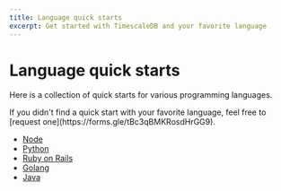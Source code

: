 ```yaml
---
title: Language quick starts
excerpt: Get started with TimescaleDB and your favorite language
---
```


# Language quick starts

Here is a collection of quick starts for various programming languages.

<Highlight type="warning">
If you didn't find a quick start with your favorite language,
feel free to [request one](https://forms.gle/tBc3qBMKRosdHrGG9).
</Highlight>

*   [Node][node-quickstart]
*   [Python][python-quickstart]
*   [Ruby on Rails][ruby-quickstart]
*   [Golang][go-quickstart]
*   [Java][java-quickstart]

[go-quickstart]: /quick-start/:currentVersion:/golang
[java-quickstart]: /quick-start/:currentVersion:/java
[node-quickstart]: /quick-start/:currentVersion:/node
[python-quickstart]: /quick-start/:currentVersion:/python
[ruby-quickstart]: /quick-start/:currentVersion:/ruby
